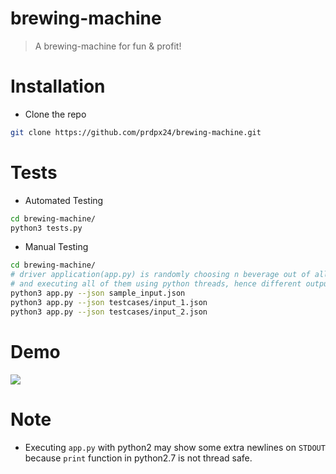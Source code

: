 # brewing-machine
> A brewing-machine for fun & profit!

# Installation
* Clone the repo
```bash
git clone https://github.com/prdpx24/brewing-machine.git
```
# Tests
* Automated Testing
```bash
cd brewing-machine/
python3 tests.py
```

* Manual Testing
```bash
cd brewing-machine/
# driver application(app.py) is randomly choosing n beverage out of all offered beverages by brewing machine
# and executing all of them using python threads, hence different output on same testcase
python3 app.py --json sample_input.json
python3 app.py --json testcases/input_1.json
python3 app.py --json testcases/input_2.json
```
# Demo
<img src="https://i.imgur.com/Vvy0Gqy.gif">

# Note
* Executing `app.py` with python2 may show some extra newlines on `STDOUT` because `print` function in python2.7 is not thread safe.
